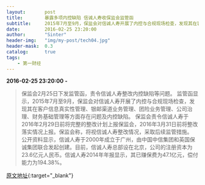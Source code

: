 ```yaml
---
layout:       post
title:        暴露多项内控缺陷 信诚人寿收保监会监管函
subtitle:     2015年7月至9月，保监会对信诚人寿开展了内控与合规现场检查，发现其在客户信息真实性管理、银邮渠道业务管理、团险业务管理、公司治理、财务基础管理等方面存在问题及内控缺陷。
date:         2016-02-25 23:20:00
author:       "Sinter"
header-img:   "img/my-post/tech04.jpg"
header-mask:  0.3
catalog:      true
tags:
    - 第一财经
---
```


**2016-02-25 23:20:00**  **-**

> 保监会2月25日下发监管函，责令信诚人寿整改内控缺陷等问题。
监管函显示，2015年7月至9月，保监会对信诚人寿开展了内控与合规现场检查，发现其在客户信息真实性管理、银邮渠道业务管理、团险业务管理、公司治理、财务基础管理等方面存在问题及内控缺陷。
保监会责令信诚人寿于2016年2月29日前将完整的整改计划上报保监会，2016年3月31日前将整改落实情况上报。保监会称，将视信诚人寿整改情况，采取后续监管措施。
公开资料显示，信诚人寿于2000年成立于广州，由中国中信集团和英国保诚集团联合发起创建。目前，信诚人寿总部设在北京，公司的注册资本为23.6亿元人民币。信诚人寿2014年年报显示，其已赚保费为47.1亿元，偿付能力为194.38%。


[原文地址](http://www.yicai.com/news/4754252.html){:target="_blank"}


